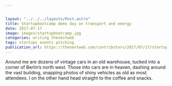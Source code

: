 ```yaml
---


layout: "../../../layouts/Post.astro"
title: Startupbootcamp demo day on transport and energy
date: 2017-07-17
image: images/startupbootcamp.jpg
categories: writing thenextweb
tags: startups events pitching
publication_url: https://thenextweb.com/contributors/2017/07/17/startupbootcamp-demo-day-transport-energy/#.tnw_GC3oSW3u
---
```


Around me are dozens of vintage cars in an old warehouse, tucked into a corner of Berlin’s north west. Those into cars are in heaven, dashing around the vast building, snapping photos of shiny vehicles as old as most attendees. I on the other hand head straight to the coffee and snacks.
